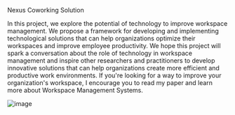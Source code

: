 Nexus Coworking Solution

In this project, we explore the potential of technology to improve workspace management. We propose a framework for developing and implementing technological solutions that can help organizations optimize their workspaces and improve employee productivity.
We hope this project will spark a conversation about the role of technology in workspace management and inspire other researchers and practitioners to develop innovative solutions that can help organizations create more efficient and productive work environments.
If you're looking for a way to improve your organization's workspace, I encourage you to read my paper and learn more about Workspace Management  Systems.


![image](https://github.com/sjoshihypen/Nexus-Workspace-System/assets/79572922/2776b89a-ac25-4369-baa1-bc822ab1626d)
